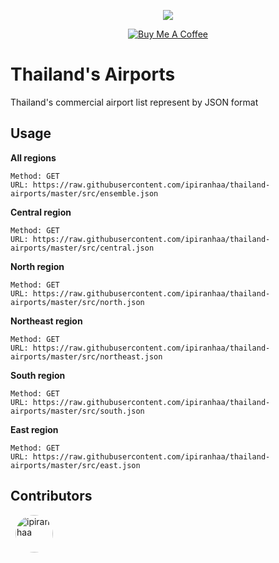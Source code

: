 <p align="center">
  <img src="https://media.giphy.com/media/l4FGFECmMEWACQYhO/giphy.gif">
  <p align="center">
    <a href="https://www.buymeacoffee.com/ipiranhaa" target="_blank"><img src="https://bmc-cdn.nyc3.digitaloceanspaces.com/BMC-button-images/custom_images/orange_img.png" alt="Buy Me A Coffee"></a>
  </p>
</p>

# Thailand's Airports

Thailand's commercial airport list represent by JSON format

## Usage

**All regions**

```
Method: GET
URL: https://raw.githubusercontent.com/ipiranhaa/thailand-airports/master/src/ensemble.json
```

**Central region**

```
Method: GET
URL: https://raw.githubusercontent.com/ipiranhaa/thailand-airports/master/src/central.json
```

**North region**

```
Method: GET
URL: https://raw.githubusercontent.com/ipiranhaa/thailand-airports/master/src/north.json
```

**Northeast region**

```
Method: GET
URL: https://raw.githubusercontent.com/ipiranhaa/thailand-airports/master/src/northeast.json
```

**South region**

```
Method: GET
URL: https://raw.githubusercontent.com/ipiranhaa/thailand-airports/master/src/south.json
```

**East region**

```
Method: GET
URL: https://raw.githubusercontent.com/ipiranhaa/thailand-airports/master/src/east.json
```

## Contributors

<div style="display: flex; flex-wrap: wrap; align-items: flex-start">
    <a href="https://github.com/ipiranhaa">
        <img src="https://avatars1.githubusercontent.com/u/6365230" title="ipiranhaa" width="60" height="60" style="border-radius: 50%; margin: 0 8px 8px 8px">
    </a>
</div>
